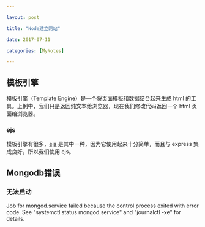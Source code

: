 ```yaml
---

layout: post

title: "Node建立网站"

date: 2017-07-11

categories: [MyNotes]

---
```


## 模板引擎
模板引擎（Template Engine）是一个将页面模板和数据结合起来生成 html 的工具。上例中，我们只是返回纯文本给浏览器，现在我们修改代码返回一个 html 页面给浏览器。

### ejs
模板引擎有很多，[ejs](https://www.npmjs.com/package/ejs) 是其中一种，因为它使用起来十分简单，而且与 express 集成良好，所以我们使用 ejs。



## Mongodb错误
### 无法启动
 Job for mongod.service failed because the control process exited with error code. See "systemctl status mongod.service" and "journalctl -xe" for details.